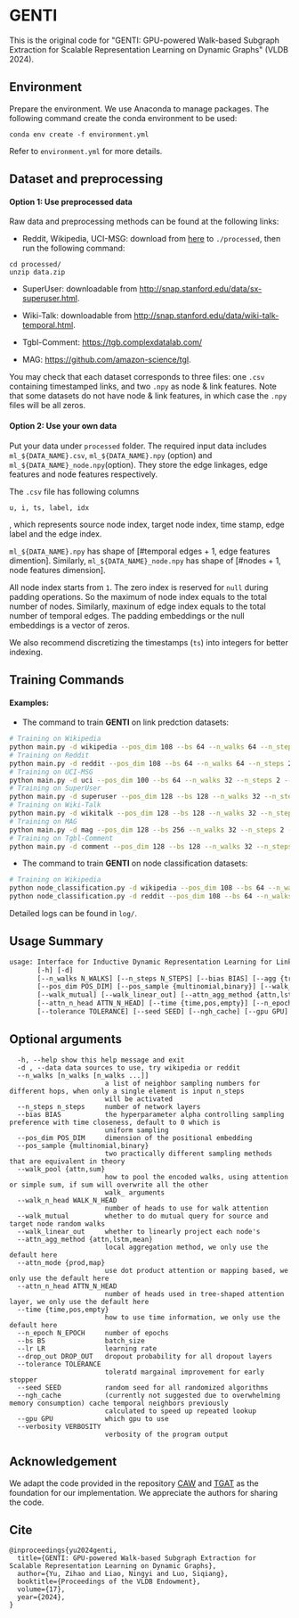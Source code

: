 # GENTI

This is the original code for "GENTI: GPU-powered Walk-based Subgraph Extraction for Scalable Representation Learning on Dynamic Graphs" (VLDB 2024).

## Environment
Prepare the environment. We use Anaconda to manage packages. The following command create the conda environment to be used:
```{bash}
conda env create -f environment.yml
```
Refer to `environment.yml` for more details.

## Dataset and preprocessing
#### Option 1: Use preprocessed data
Raw data and preprocessing methods can be found at the following links:
- Reddit, Wikipedia, UCI-MSG: download from [here](https://drive.google.com/drive/folders/1umS1m1YbOM10QOyVbGwtXrsiK3uTD7xQ?usp=sharing) to `./processed`, then run the following command:

```{bash}
cd processed/
unzip data.zip
```

- SuperUser: downloadable from http://snap.stanford.edu/data/sx-superuser.html.

- Wiki-Talk: downloadable from http://snap.stanford.edu/data/wiki-talk-temporal.html.

- Tgbl-Comment: https://tgb.complexdatalab.com/

- MAG: https://github.com/amazon-science/tgl.

You may check that each dataset corresponds to three files: one `.csv` containing timestamped links, and two ``.npy`` as node & link features. Note that some datasets do not have node & link features, in which case the `.npy` files will be all zeros.

#### Option 2: Use your own data
Put your data under `processed` folder. The required input data includes `ml_${DATA_NAME}.csv`, `ml_${DATA_NAME}.npy` (option) and `ml_${DATA_NAME}_node.npy`(option). They store the edge linkages, edge features and node features respectively. 

The `.csv` file has following columns
```
u, i, ts, label, idx
```
, which represents source node index, target node index, time stamp, edge label and the edge index. 

`ml_${DATA_NAME}.npy` has shape of [#temporal edges + 1, edge features dimention]. Similarly, `ml_${DATA_NAME}_node.npy` has shape of [#nodes + 1, node features dimension].


All node index starts from `1`. The zero index is reserved for `null` during padding operations. So the maximum of node index equals to the total number of nodes. Similarly, maxinum of edge index equals to the total number of temporal edges. The padding embeddings or the null embeddings is a vector of zeros.

We also recommend discretizing the timestamps (`ts`) into integers for better indexing.
## Training Commands

#### Examples:

* The command to train **GENTI** on link predction datasets:

```bash
# Training on Wikipedia
python main.py -d wikipedia --pos_dim 108 --bs 64 --n_walks 64 --n_steps 2 --w 128 --bias 1e-5 --walk_pool sum --seed 0 --gpu 0
# Training on Reddit
python main.py -d reddit --pos_dim 108 --bs 64 --n_walks 64 --n_steps 2 --w 64 --bias 1e-5 --walk_pool sum --seed 0 --gpu 0
# Training on UCI-MSG
python main.py -d uci --pos_dim 100 --bs 64 --n_walks 32 --n_steps 2 --w 32 --bias 1e-6 --walk_pool attn --seed 123 --gpu 0
# Training on SuperUser
python main.py -d superuser --pos_dim 128 --bs 128 --n_walks 32 --n_steps 2 --w 32 --bias 1e-7 --walk_pool sum --seed 123 --gpu 0
# Training on Wiki-Talk
python main.py -d wikitalk --pos_dim 128 --bs 128 --n_walks 32 --n_steps 2 --w 32 --bias 1e-7 --walk_pool sum --seed 123 --gpu 0 
# Training on MAG
python main.py -d mag --pos_dim 128 --bs 256 --n_walks 32 --n_steps 2 --w 32 --bias 1 --walk_pool sum --seed 123 --gpu 0
# Training on Tgbl-Comment
python main.py -d comment --pos_dim 128 --bs 128 --n_walks 32 --n_steps 2 --w 64 --bias 1e-7 --walk_pool sum --seed 123 --gpu 0
```


* The command to train **GENTI** on node classification datasets:

```bash
# Training on Wikipedia
python node_classification.py -d wikipedia --pos_dim 108 --bs 64 --n_walks 64 --n_steps 2 --w 64 --bias 1e-5 --walk_pool sum --seed 0 --gpu 0
python node_classification.py -d reddit --pos_dim 108 --bs 64 --n_walks 64 --n_steps 2 --w 64 --bias 1e-5 --walk_pool sum --seed 0 --gpu 0
```

Detailed logs can be found in `log/`.
 
## Usage Summary
```txt
usage: Interface for Inductive Dynamic Representation Learning for Link Prediction on Temporal Graphs
       [-h] [-d]
       [--n_walks N_WALKS] [--n_steps N_STEPS] [--bias BIAS] [--agg {tree,walk}]
       [--pos_dim POS_DIM] [--pos_sample {multinomial,binary}] [--walk_pool {attn,sum}] [--walk_n_head WALK_N_HEAD]
       [--walk_mutual] [--walk_linear_out] [--attn_agg_method {attn,lstm,mean}] [--attn_mode {prod,map}]
       [--attn_n_head ATTN_N_HEAD] [--time {time,pos,empty}] [--n_epoch N_EPOCH] [--bs BS] [--lr LR] [--drop_out DROP_OUT]
       [--tolerance TOLERANCE] [--seed SEED] [--ngh_cache] [--gpu GPU] [--verbosity VERBOSITY]
```

## Optional arguments
```{txt}
  -h, --help show this help message and exit
  -d , --data data sources to use, try wikipedia or reddit
  --n_walks [n_walks [n_walks ...]]
                        a list of neighbor sampling numbers for different hops, when only a single element is input n_steps
                        will be activated
  --n_steps n_steps     number of network layers
  --bias BIAS           the hyperparameter alpha controlling sampling preference with time closeness, default to 0 which is
                        uniform sampling
  --pos_dim POS_DIM     dimension of the positional embedding
  --pos_sample {multinomial,binary}
                        two practically different sampling methods that are equivalent in theory
  --walk_pool {attn,sum}
                        how to pool the encoded walks, using attention or simple sum, if sum will overwrite all the other
                        walk_ arguments
  --walk_n_head WALK_N_HEAD
                        number of heads to use for walk attention
  --walk_mutual         whether to do mutual query for source and target node random walks
  --walk_linear_out     whether to linearly project each node's
  --attn_agg_method {attn,lstm,mean}
                        local aggregation method, we only use the default here
  --attn_mode {prod,map}
                        use dot product attention or mapping based, we only use the default here
  --attn_n_head ATTN_N_HEAD
                        number of heads used in tree-shaped attention layer, we only use the default here
  --time {time,pos,empty}
                        how to use time information, we only use the default here
  --n_epoch N_EPOCH     number of epochs
  --bs BS               batch_size
  --lr LR               learning rate
  --drop_out DROP_OUT   dropout probability for all dropout layers
  --tolerance TOLERANCE
                        toleratd margainal improvement for early stopper
  --seed SEED           random seed for all randomized algorithms
  --ngh_cache           (currently not suggested due to overwhelming memory consumption) cache temporal neighbors previously
                        calculated to speed up repeated lookup
  --gpu GPU             which gpu to use
  --verbosity VERBOSITY
                        verbosity of the program output
```

## Acknowledgement

We adapt the code provided in the repository [CAW](https://github.com/snap-stanford/CAW) and [TGAT](https://github.com/StatsDLMathsRecomSys/Inductive-representation-learning-on-temporal-graphs) as the foundation for our implementation. We appreciate the authors for sharing the code.

## Cite

```
@inproceedings{yu2024genti,
  title={GENTI: GPU-powered Walk-based Subgraph Extraction for Scalable Representation Learning on Dynamic Graphs},
  author={Yu, Zihao and Liao, Ningyi and Luo, Siqiang},
  booktitle={Proceedings of the VLDB Endowment},
  volume={17},
  year={2024},
}
```
